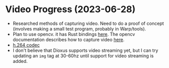 # Video Progress (2023-06-28)
- Researched methods of capturing video. Need to do a proof of concept (involves making a small test program, probably in Warp/tools). 
- Plan to use opencv. it has Rust bindings [here](https://lib.rs/crates/opencv). The opencv documentation describes how to capture video [here](https://docs.opencv.org/4.x/dd/d43/tutorial_py_video_display.html). 
- [h.264 codec](https://docs.rs/openh264/latest/openh264/)
- I don't believe that Dioxus supports video streaming yet, but I can try updating an `img` tag at 30-60hz until support for video streaming is added. 